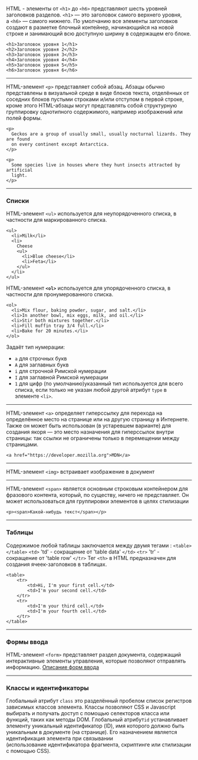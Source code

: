 HTML - элементы от `<h1>` до `<h6>` представляют шесть уровней заголовков разделов. `<h1>` — это заголовок самого верхнего уровня, а `<h6>` — самого нижнего. По умолчанию все элементы заголовков создают в разметке блочный контейнер, начинающийся на новой строке и занимающий всю доступную ширину в содержащем его блоке.
```
<h1>Заголовок уровня 1</h1>
<h2>Заголовок уровня 2</h2>
<h3>Заголовок уровня 3</h3>
<h4>Заголовок уровня 4</h4>
<h5>Заголовок уровня 5</h5>
<h6>Заголовок уровня 6</h6>
```

---
HTML-элемент `<p>` представляет собой абзац. Абзацы обычно представлены в визуальной среде в виде блоков текста, отделённых от соседних блоков пустыми строками и/или отступом в первой строке, кроме этого HTML-абзацы могут представлять собой структурную группировку однотипного содержимого, например изображений или полей формы.

```
<p>
  Geckos are a group of usually small, usually nocturnal lizards. They are found
  on every continent except Antarctica.
</p>

<p>
  Some species live in houses where they hunt insects attracted by artificial
  light.
</p>

```

---
### Списки
HTML-элемент `<ul>` используется для неупорядоченного списка, в частности для маркированного списка.
```
<ul>
  <li>Milk</li>
  <li>
    Cheese
    <ul>
      <li>Blue cheese</li>
      <li>Feta</li>
    </ul>
  </li>
</ul>

```

HTML-элемент **`<ol>`** используется для упорядоченного списка, в частности для пронумерованного списка.

```
<ol>
  <li>Mix flour, baking powder, sugar, and salt.</li>
  <li>In another bowl, mix eggs, milk, and oil.</li>
  <li>Stir both mixtures together.</li>
  <li>Fill muffin tray 3/4 full.</li>
  <li>Bake for 20 minutes.</li>
</ol>
```

Задаёт тип нумерации:

- `a` для строчных букв
- `A` для заглавных букв
- `i` для строчной Римской нумерации
- `I` для заглавной Римской нумерации
- `1` для цифр (по умолчанию)указанный тип используется для всего списка, если только не указан любой другой атрибут `type` в элементе `<li>`.

---

HTML-элемент `<a>` определяет гиперссылку для перехода на определённое место на странице или на другую страницу в Интернете. Также он может быть использован (в устаревшем варианте) для создания якоря — это место назначения для гиперссылок внутри страницы: так ссылки не ограничены только в перемещении между страницами.
```
<a href="https://developer.mozilla.org">MDN</a>
```

---
HTML-элемент ``<img>`` встраивает изображение в документ

---

HTML-элемент `<span>` является основным строковым контейнером для фразового контента, который, по существу, ничего не представляет. Он может использоваться для группировки элементов в целях стилизации

```
<p><span>Какой-нибудь текст</span></p>
```

---
### Таблицы 
Содержимое любой таблицы заключается между двумя тегами : `<table></table>`
``<td>`` 'td' - сокращение от 'table data' ``</td>``
``<tr>`` 'tr' - сокращение от 'table row' ``</tr>``
Тег ``<th>`` в HTML предназначен для создания ячеек-заголовков в таблицах.

```
<table>
    <tr>
        <td>Hi, I'm your first cell.</td>
        <td>I'm your second cell.</td>
    </tr>
    <tr>
        <td>I'm your third cell.</td>
        <td>I'm your fourth cell.</td>
    </tr>
</table>
```
---
### Формы ввода
HTML-элемент ``<form>`` представляет раздел документа, содержащий интерактивные элементы управления, которые позволяют отправлять информацию.
[Описание форм ввода](https://developer.mozilla.org/ru/docs/Web/HTML/Reference/Elements/form)

---
### Классы и идентификаторы
Глобальный атрибут `class` это разделённый пробелом список регистров зависимых классов элемента. Классы позволяют CSS и Javascript выбирать и получать доступ с помощью селекторов класса или функций, таких как методы DOM.
Глобальный атрибут`id` устанавливает элементу уникальный идентификатор (ID), имя которого должно быть уникальным в документе (на странице). Его назначением является идентификация элемента при связывании (использование идентификатора фрагмента, скриптинге или стилизации с помощью CSS).
